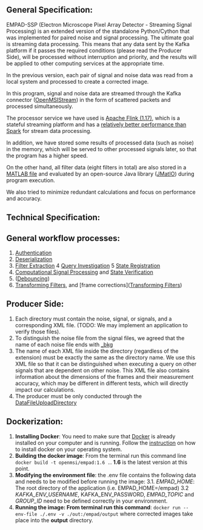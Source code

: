## General Specification:

EMPAD-SSP (Electron Microscope Pixel Array Detector - Streaming Signal Processing) is an extended version of the standalone Python/Cython that was implemented for paired noise and signal processing. The ultimate goal is streaming data processing. This means that any data sent by the Kafka platform if it passes the required conditions (please read the Producer Side), will be processed without interruption and priority, and the results will be applied to other computing services at the appropriate time. 

In the previous version, each pair of signal and noise data was read from a local system and processed to create a corrected image.

In this program, signal and noise data are streamed through the Kafka connector ([OpenMSIStream](https://openmsistream.readthedocs.io/en/latest/)) in the form of scattered packets and processed simultaneously.


The processor service we have used is [Apache Flink (1.17)](https://flink.apache.org/), which is a stateful streaming platform and has a [relatively better performance than Spark](https://www.macrometa.com/event-stream-processing/spark-vs-flink) for stream data processing.

In addition, we have stored some results of processed data (such as noise) in the memory, which will be served to other processed signals later, so that the program has a higher speed.

On the other hand, all filter data (eight filters in total) are also stored in a [MATLAB file](https://github.com/paradimdata/varimatstream/blob/main/mask/mask.mat) and evaluated by an open-source Java library ([JMatIO](https://github.com/diffplug/JMatIO)) during program execution.

We also tried to minimize redundant calculations and focus on performance and accuracy.

## Technical Specification:

## General workflow processes:
1. [Authentication](https://github.com/paradimdata/varimatstream/blob/main/src/main/resources/META-INF/main/java/org/paradim/empad/com/EMPADStreamCommand.java#L147)
2. [Deserialization](https://github.com/paradimdata/varimatstream/blob/main/src/main/resources/META-INF/main/java/org/paradim/empad/com/DataFileChunkDeserializer.java#L52)
3. [Filter Extraction](https://github.com/paradimdata/varimatstream/blob/main/src/main/resources/META-INF/main/java/org/paradim/empad/com/StreamingSignalProcessing.java#L01)
4 [Query Investigation](https://github.com/paradimdata/varimatstream/blob/main/src/main/resources/META-INF/main/java/org/paradim/empad/com/EMPADStreamCommand.java#L197)
5 [State Registration](https://github.com/paradimdata/varimatstream/blob/main/src/main/resources/META-INF/main/java/org/paradim/empad/com/StreamingSignalProcessing.java#L357)
6. [Computational Signal Processing](https://github.com/paradimdata/varimatstream/blob/main/src/main/resources/META-INF/main/java/org/paradim/empad/com/StreamingSignalProcessing.java#L624) and [State Verification](https://github.com/paradimdata/varimatstream/blob/main/src/main/resources/META-INF/main/java/org/paradim/empad/com/StreamingSignalProcessing.java#L269)
7. ([Debouncing](https://github.com/paradimdata/varimatstream/blob/main/src/main/resources/META-INF/main/java/org/paradim/empad/com/StreamingSignalProcessing.java#L690))
8. [Transforming Filters](https://github.com/paradimdata/varimatstream/blob/main/src/main/resources/META-INF/main/java/org/paradim/empad/com/StreamingSignalProcessing.java#L782), and [frame corrections]([Transforming Filters](https://github.com/paradimdata/varimatstream/blob/main/src/main/resources/META-INF/main/java/org/paradim/empad/com/StreamingSignalProcessing.java#L853))


## Producer Side:
1. Each directory must contain the noise, signal, or signals, and a corresponding XML file.
(TODO: We may implement an application to verify those files).
2. To distinguish the noise file from the signal files, we agreed that the name of each noise file ends with [_bkg](https://github.com/paradimdata/varimatstream/blob/main/src/main/resources/META-INF/main/java/org/paradim/empad/com/EMPADConstants.java)
3. The name of each XML file inside the directory (regardless of the extension) must be exactly the same as the directory name. We use this XML file so that it can be distinguished when executing a query on other signals that are dependent on other noise. This XML file also contains information about the dimensions of the frames and their measurement accuracy, which may be different in different tests, which will directly impact our calculations.
4. The producer must be only conducted through the [DataFileUploadDirectory](https://openmsistream.readthedocs.io/en/latest/user_info/main_programs/data_file_upload_directory.html)

   
## Dockerization:
1. **Installing Docker**: You need to make sure that [Docker](https://docs.docker.com) is already installed on your computer and is running. Follow the [instruction](https://docs.docker.com/engine/install/) on how to install docker on your operating system.
2. **Building the docker image**: From the terminal run this command line `docker build -t openmsi/empad:1.6 .`. **1.6** is the latest version at this point.
3. **Modifying the environment file**: the .env file contains the following data and needs to be modified before running the image:
 3.1. _EMPAD_HOME_: The root directory of the application (i.e. EMPAD_HOME=/empad)
 3.2 _KAFKA_ENV_USERNAME_, KAFKA_ENV_PASSWORD, _EMPAD_TOPIC_ and _GROUP_ID_ need to be defined correctly in your environment.
4. **Running the image: From terminal run this command**: `docker run --env-file ./.env -v ./out:/empad/output` where corrected images take place into the **output** directory.

